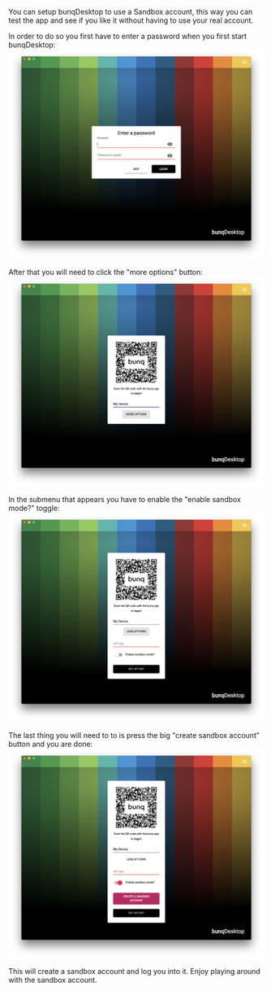 You can setup bunqDesktop to use a Sandbox account, this way you can test the app and see if you like it without having to use your real account.

In order to do so you first have to enter a password when you first start bunqDesktop:
![Screenshot](../images/demo-mode-setup/1.png)

After that you will need to click the "more options" button:
![Screenshot](../images/demo-mode-setup/2.png)

In the submenu that appears you have to enable the "enable sandbox mode?" toggle:
![Screenshot](../images/demo-mode-setup/3.png)

The last thing you will need to to is press the big "create sandbox account" button and you are done:
![Screenshot](../images/demo-mode-setup/4.png)

This will create a sandbox account and log you into it. Enjoy playing around with the sandbox account.
